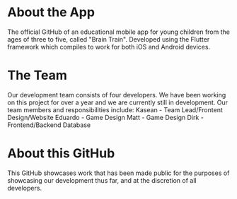 # About the App
The official GitHub of an educational mobile app for young children
from the ages of three to five, called "Brain Train". Developed using 
the Flutter framework which compiles to work for both iOS and Android devices.

# The Team
Our development team consists of four developers. We have been working on this
project for over a year and we are currently still in development.
Our team members and responsibilities include:
Kasean - Team Lead/Frontent Design/Website
Eduardo - Game Design
Matt - Game Design
Dirk - Frontend/Backend Database

# About this GitHub
This GitHub showcases work that has been made public for the purposes of showcasing
our development thus far, and at the discretion of all developers.
